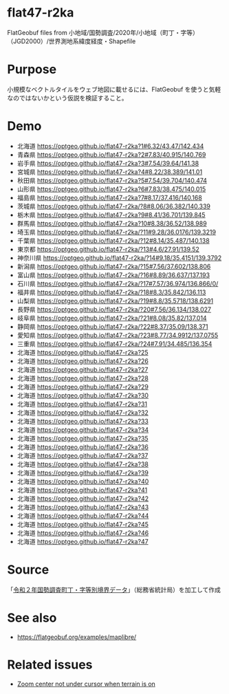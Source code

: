 # flat47-r2ka
FlatGeobuf files from 小地域/国勢調査/2020年/小地域（町丁・字等）（JGD2000）/世界測地系緯度経度・Shapefile

# Purpose
小規模なベクトルタイルをウェブ地図に載せるには、FlatGeobuf を使うと気軽なのではないかという仮説を検証すること。

# Demo
- 北海道 https://optgeo.github.io/flat47-r2ka?1#6.32/43.47/142.434
- 青森県 https://optgeo.github.io/flat47-r2ka?2#7.83/40.915/140.769
- 岩手県 https://optgeo.github.io/flat47-r2ka?3#7.54/39.64/141.38
- 宮城県 https://optgeo.github.io/flat47-r2ka?4#8.22/38.389/141.01
- 秋田県 https://optgeo.github.io/flat47-r2ka?5#7.54/39.704/140.474
- 山形県 https://optgeo.github.io/flat47-r2ka?6#7.83/38.475/140.015
- 福島県 https://optgeo.github.io/flat47-r2ka?7#8.17/37.416/140.168
- 茨城県 https://optgeo.github.io/flat47-r2ka/?8#8.06/36.382/140.339
- 栃木県 https://optgeo.github.io/flat47-r2ka?9#8.41/36.701/139.845
- 群馬県 https://optgeo.github.io/flat47-r2ka?10#8.38/36.52/138.989
- 埼玉県 https://optgeo.github.io/flat47-r2ka/?11#9.28/36.0176/139.3219
- 千葉県 https://optgeo.github.io/flat47-r2ka/?12#8.14/35.487/140.138
- 東京都 https://optgeo.github.io/flat47-r2ka/?13#4.6/27.91/139.52
- 神奈川県 https://optgeo.github.io/flat47-r2ka/?14#9.18/35.4151/139.3792
- 新潟県 https://optgeo.github.io/flat47-r2ka/?15#7.56/37.602/138.806
- 富山県 https://optgeo.github.io/flat47-r2ka/?16#8.89/36.637/137.193
- 石川県 https://optgeo.github.io/flat47-r2ka/?17#7.57/36.974/136.866/0/
- 福井県 https://optgeo.github.io/flat47-r2ka/?18#8.3/35.842/136.113
- 山梨県 https://optgeo.github.io/flat47-r2ka/?19#8.8/35.5718/138.6291
- 長野県 https://optgeo.github.io/flat47-r2ka/?20#7.56/36.134/138.027
- 岐阜県 https://optgeo.github.io/flat47-r2ka/?21#8.08/35.82/137.014
- 静岡県 https://optgeo.github.io/flat47-r2ka/?22#8.37/35.09/138.371
- 愛知県 https://optgeo.github.io/flat47-r2ka/?23#8.77/34.9912/137.0755
- 三重県 https://optgeo.github.io/flat47-r2ka/?24#7.91/34.485/136.354
- 北海道 https://optgeo.github.io/flat47-r2ka?25
- 北海道 https://optgeo.github.io/flat47-r2ka?26
- 北海道 https://optgeo.github.io/flat47-r2ka?27
- 北海道 https://optgeo.github.io/flat47-r2ka?28
- 北海道 https://optgeo.github.io/flat47-r2ka?29
- 北海道 https://optgeo.github.io/flat47-r2ka?30
- 北海道 https://optgeo.github.io/flat47-r2ka?31
- 北海道 https://optgeo.github.io/flat47-r2ka?32
- 北海道 https://optgeo.github.io/flat47-r2ka?33
- 北海道 https://optgeo.github.io/flat47-r2ka?34
- 北海道 https://optgeo.github.io/flat47-r2ka?35
- 北海道 https://optgeo.github.io/flat47-r2ka?36
- 北海道 https://optgeo.github.io/flat47-r2ka?37
- 北海道 https://optgeo.github.io/flat47-r2ka?38
- 北海道 https://optgeo.github.io/flat47-r2ka?39
- 北海道 https://optgeo.github.io/flat47-r2ka?40
- 北海道 https://optgeo.github.io/flat47-r2ka?41
- 北海道 https://optgeo.github.io/flat47-r2ka?42
- 北海道 https://optgeo.github.io/flat47-r2ka?43
- 北海道 https://optgeo.github.io/flat47-r2ka?44
- 北海道 https://optgeo.github.io/flat47-r2ka?45
- 北海道 https://optgeo.github.io/flat47-r2ka?46
- 北海道 https://optgeo.github.io/flat47-r2ka?47

# Source
「[令和２年国勢調査町丁・字等別境界データ](https://www.e-stat.go.jp/gis/statmap-search?page=1&type=2&aggregateUnitForBoundary=A&toukeiCode=00200521&toukeiYear=2020&serveyId=A002005212020&coordsys=1&format=shape&datum=2000)」（総務省統計局）を加工して作成

# See also
- https://flatgeobuf.org/examples/maplibre/

# Related issues
- [Zoom center not under cursor when terrain is on](https://github.com/maplibre/maplibre-gl-js/issues/1024)
